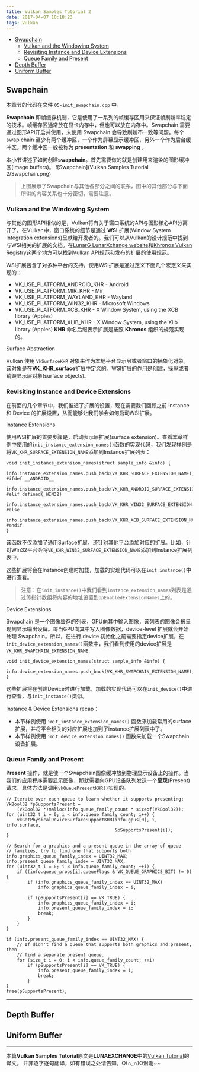```yaml
---
title: Vulkan Samples Tutorial 2
date: 2017-04-07 10:18:23
tags: Vulkan
---
```


<!-- TOC -->

- [Swapchain](#swapchain)
    - [Vulkan and the Windowing System](#vulkan-and-the-windowing-system)
    - [Revisiting Instance and Device Extensions](#revisiting-instance-and-device-extensions)
    - [Queue Family and Present](#queue-family-and-present)
- [Depth Buffer](#depth-buffer)
- [Uniform Buffer](#uniform-buffer)

<!-- /TOC -->

## Swapchain

本章节的代码在文件 `05-init_swapchain.cpp` 中。

**Swapchain** 即帧缓存机制，它是使用了一系列的帧缓存区用来保证帧刷新率稳定的技术。帧缓存区通常放在显卡内存中，但也可以放在内存中。Swapchain 需要通过图形API开启并使用，未使用 Swapchain 会导致刷新不一致等问题。每个 swap chain 至少有两个缓冲区，一个作为屏幕显示缓冲区，另外一个作为后台缓冲区。两个缓冲区一般被称为 **presentation** 和 **swapping** 。

本小节讲述了如何创建**swapchain**。首先需要做的就是创建用来渲染的图形缓冲区(image buffers)。
![Swapchain](Vulkan Samples Tutorial 2/Swapchain.png)
> 上图展示了Swapchain与其他各部分之间的联系，图中的其他部分与下面所讲的内容关系也十分密切，需要注意。

### Vulkan and the Windowing System

与其他的图形API相似的是，Vulkan将有关于窗口系统的API与图形核心API分离开了。在Vulkan中，窗口系统的细节是通过 **WSI** 扩展(Window System Integration extensions)呈献给开发者的。我们可以从Vulkan的设计规范中找到与WSI相关的扩展的文档。在[LunarG LunarXchange website](https://vulkan.lunarg.com/)和[Khronos Vulkan Registry](https://www.khronos.org/registry/vulkan/)这两个地方可以找到Vulkan API规范和发布的扩展的使用规范。

WSI扩展包含了对多种平台的支持。使用WSI扩展是通过定义下面几个宏定义来实现的：
+ VK_USE_PLATFORM_ANDROID_KHR - Android
+ VK_USE_PLATFORM_MIR_KHR - Mir
+ VK_USE_PLATFORM_WAYLAND_KHR - Wayland
+ VK_USE_PLATFORM_WIN32_KHR - Microsoft Windows
+ VK_USE_PLATFORM_XCB_KHR - X Window System, using the XCB library (Apples)
+ VK_USE_PLATFORM_XLIB_KHR - X Window System, using the Xlib library (Apples)
**KHR** 命名后缀表示扩展是按照 **Khronos** 组织的规范实现的。

Surface Abstraction

Vulkan 使用 `VkSurfaceKHR` 对象来作为本地平台显示层或者窗口的抽象化对象。该对象是在**VK_KHR_surface**扩展中定义的。WSI扩展的作用是创建，操纵或者销毁显示层对象(surface objects)。

### Revisiting Instance and Device Extensions

在前面的几个章节中，我们推迟了扩展的设置，现在需要我们回顾之前 Instance 和 Device 的扩展设置，从而能够让我们学会如何启动WSI扩展。

Instance Extensions

使用WSI扩展的首要步骤是，启动表示层扩展(surface extension)。查看本章样例中使用的`init_instance_extension_names()`函数的实现代码，我们发现样例是将`VK_KHR_SURFACE_EXTENSION_NAME`添加到Instance扩展列表：
```
void init_instance_extension_names(struct sample_info &info) {
    info.instance_extension_names.push_back(VK_KHR_SURFACE_EXTENSION_NAME);
#ifdef __ANDROID__
    info.instance_extension_names.push_back(VK_KHR_ANDROID_SURFACE_EXTENSION_NAME);
#elif defined(_WIN32)
    info.instance_extension_names.push_back(VK_KHR_WIN32_SURFACE_EXTENSION_NAME);
#else
    info.instance_extension_names.push_back(VK_KHR_XCB_SURFACE_EXTENSION_NAME);
#endif
}
```
该函数不仅添加了通用Surface扩展，还针对其他平台添加对应的扩展。比如，针对Win32平台会将`VK_KHR_WIN32_SURFACE_EXTENSION_NAME`添加到Instance扩展列表中。

这些扩展将会在Instance创建时加载，加载的实现代码可以在`init_instance()`中进行查看。
> 注意：在`init_instance()`中我们看到`instance_extension_names`列表是通过传指针数组将内容的地址设置到`ppEnabledExtensionNames`上的。

Device Extensions

Swapchain 是一个图像缓存的列表，GPU向其中输入图像，该列表的图像会被呈现到显示输出设备。每当GPU向其中写入图像数据，device-level 扩展就会开始处理 Swapchain。所以，在进行 device 初始化之前需要指定device扩展，在`init_device_extension_names()`函数中，我们看到使用的device扩展是`VK_KHR_SWAPCHAIN_EXTENSION_NAME`:
```
void init_device_extension_names(struct sample_info &info) {
    info.device_extension_names.push_back(VK_KHR_SWAPCHAIN_EXTENSION_NAME);
}
```
这些扩展将在创建Device时进行加载，加载的实现代码可以在`init_device()`中进行查看，与`init_instance()`类似。

Instance & Device Extensions recap：
+ 本节样例使用 `init_instance_extension_names()` 函数来加载常用的surface扩展，并将平台相关的对应扩展也加到了instance扩展列表中了。
+ 本节样例使用 `init_device_extension_names()` 函数来加载一个Swapchain设备扩展。

### Queue Family and Present

**Present** 操作，就是使一个Swapchain图像缓冲放到物理显示设备上的操作。当我们的应用程序需要显示图像，那就需要向GPU设备队列发送一个**呈现**(Present)请求，具体方法是调用`vkQueuePresentKHR()`实现的。

```
// Iterate over each queue to learn whether it supports presenting:
VkBool32 *pSupportsPresent =
    (VkBool32 *)malloc(info.queue_family_count * sizeof(VkBool32));
for (uint32_t i = 0; i < info.queue_family_count; i++) {
    vkGetPhysicalDeviceSurfaceSupportKHR(info.gpus[0], i, info.surface,
                                         &pSupportsPresent[i]);
}

// Search for a graphics and a present queue in the array of queue
// families, try to find one that supports both
info.graphics_queue_family_index = UINT32_MAX;
info.present_queue_family_index = UINT32_MAX;
for (uint32_t i = 0; i < info.queue_family_count; ++i) {
    if ((info.queue_props[i].queueFlags & VK_QUEUE_GRAPHICS_BIT) != 0) {
        if (info.graphics_queue_family_index == UINT32_MAX)
            info.graphics_queue_family_index = i;

        if (pSupportsPresent[i] == VK_TRUE) {
            info.graphics_queue_family_index = i;
            info.present_queue_family_index = i;
            break;
        }
    }
}

if (info.present_queue_family_index == UINT32_MAX) {
    // If didn't find a queue that supports both graphics and present, then
    // find a separate present queue.
    for (size_t i = 0; i < info.queue_family_count; ++i)
        if (pSupportsPresent[i] == VK_TRUE) {
            info.present_queue_family_index = i;
            break;
        }
}
free(pSupportsPresent);
```



---

## Depth Buffer

## Uniform Buffer


---

本篇**Vulkan Samples Tutorial**原文是**LUNAEXCHANGE**中的[Vulkan Tutorial](https://vulkan.lunarg.com/doc/sdk/1.0.42.1/windows/tutorial/html/index.html)的译文。
并非逐字逐句翻译，如有错误之处请告知。O(∩_∩)O谢谢~~